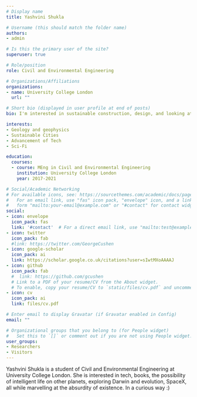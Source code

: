 ```yaml
---
# Display name
title: Yashvini Shukla

# Username (this should match the folder name)
authors:
- admin

# Is this the primary user of the site?
superuser: true

# Role/position
role: Civil and Environmental Engineering

# Organizations/Affiliations
organizations:
- name: University College London
  url: ""

# Short bio (displayed in user profile at end of posts)
bio: I'm interested in sustainable construction, design, and looking at the world with the lens of science. 

interests:
- Geology and geophysics
- Sustainable Cities
- Advancement of Tech
- Sci-Fi

education:
  courses:
  - course: MEng in Civil and Environmental Engineering
    institution: University College London
    year: 2017-2021

# Social/Academic Networking
# For available icons, see: https://sourcethemes.com/academic/docs/page-builder/#icons
#   For an email link, use "fas" icon pack, "envelope" icon, and a link in the
#   form "mailto:your-email@example.com" or "#contact" for contact widget.
social:
- icon: envelope
  icon_pack: fas
  link: '#contact'  # For a direct email link, use "mailto:test@example.org".
- icon: twitter
  icon_pack: fab
  #link: https://twitter.com/GeorgeCushen
- icon: google-scholar
  icon_pack: ai
  link: https://scholar.google.co.uk/citations?user=sIwtMXoAAAAJ
- icon: github
  icon_pack: fab
  #  link: https://github.com/gcushen
  # Link to a PDF of your resume/CV from the About widget.
  # To enable, copy your resume/CV to `static/files/cv.pdf` and uncomment the lines below.
- icon: cv
  icon_pack: ai
  link: files/cv.pdf

# Enter email to display Gravatar (if Gravatar enabled in Config)
email: ""

# Organizational groups that you belong to (for People widget)
#   Set this to `[]` or comment out if you are not using People widget.
user_groups:
- Researchers
- Visitors
---
```


Yashvini Shukla is a student of Civil and Environmental Engineering at University College London. She is interested in tech, books, the possibility of intelligent life on other planets, exploring Darwin and evolution, SpaceX, all while marvelling at the absurdity of existence. In a curious way :)
